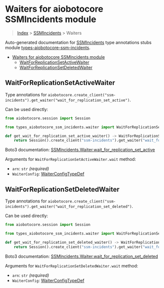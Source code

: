 <a id="waiters-for-aiobotocore-ssmincidents-module"></a>

# Waiters for aiobotocore SSMIncidents module

> [Index](..) > [SSMIncidents](.) > Waiters

Auto-generated documentation for
[SSMIncidents](https://boto3.amazonaws.com/v1/documentation/api/latest/reference/services/ssm-incidents.html#SSMIncidents)
type annotations stubs module
[types-aiobotocore-ssm-incidents](https://pypi.org/project/types-aiobotocore-ssm-incidents/).

- [Waiters for aiobotocore SSMIncidents module](#waiters-for-aiobotocore-ssmincidents-module)
  - [WaitForReplicationSetActiveWaiter](#waitforreplicationsetactivewaiter)
  - [WaitForReplicationSetDeletedWaiter](#waitforreplicationsetdeletedwaiter)

<a id="waitforreplicationsetactivewaiter"></a>

## WaitForReplicationSetActiveWaiter

Type annotations for
`aiobotocore.create_client("ssm-incidents").get_waiter("wait_for_replication_set_active")`.

Can be used directly:

```python
from aiobotocore.session import Session

from types_aiobotocore_ssm_incidents.waiter import WaitForReplicationSetActiveWaiter

def get_wait_for_replication_set_active_waiter() -> WaitForReplicationSetActiveWaiter:
    return Session().create_client("ssm-incidents").get_waiter("wait_for_replication_set_active")
```

Boto3 documentation:
[SSMIncidents.Waiter.wait_for_replication_set_active](https://boto3.amazonaws.com/v1/documentation/api/latest/reference/services/ssm-incidents.html#SSMIncidents.Waiter.WaitForReplicationSetActive)

Arguments for `WaitForReplicationSetActiveWaiter.wait` method:

- `arn`: `str` *(required)*
- `WaiterConfig`: [WaiterConfigTypeDef](./type_defs.md#waiterconfigtypedef)

<a id="waitforreplicationsetdeletedwaiter"></a>

## WaitForReplicationSetDeletedWaiter

Type annotations for
`aiobotocore.create_client("ssm-incidents").get_waiter("wait_for_replication_set_deleted")`.

Can be used directly:

```python
from aiobotocore.session import Session

from types_aiobotocore_ssm_incidents.waiter import WaitForReplicationSetDeletedWaiter

def get_wait_for_replication_set_deleted_waiter() -> WaitForReplicationSetDeletedWaiter:
    return Session().create_client("ssm-incidents").get_waiter("wait_for_replication_set_deleted")
```

Boto3 documentation:
[SSMIncidents.Waiter.wait_for_replication_set_deleted](https://boto3.amazonaws.com/v1/documentation/api/latest/reference/services/ssm-incidents.html#SSMIncidents.Waiter.WaitForReplicationSetDeleted)

Arguments for `WaitForReplicationSetDeletedWaiter.wait` method:

- `arn`: `str` *(required)*
- `WaiterConfig`: [WaiterConfigTypeDef](./type_defs.md#waiterconfigtypedef)
